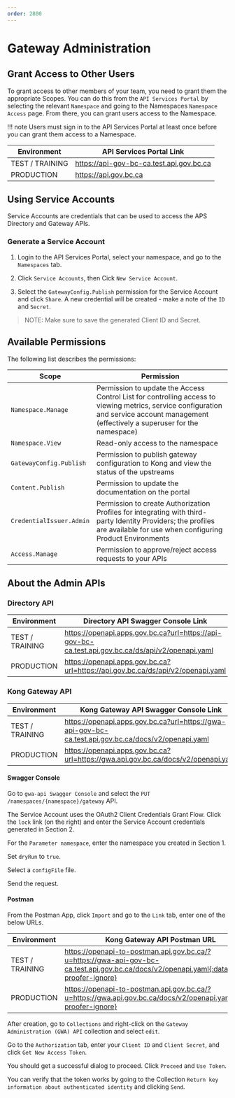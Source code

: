 ```yaml
---
order: 2800
---
```


# Gateway Administration

## Grant Access to Other Users

To grant access to other members of your team, you need to grant them the appropriate Scopes. You can do this from the `API Services Portal` by selecting the relevant `Namespace` and going to the Namespaces `Namespace Access` page. From there, you can grant users access to the Namespace.

!!! note
    Users must sign in to the API Services Portal at least once before you can grant them access to a Namespace.

| Environment     | API Services Portal Link                 |
| --------------- | ---------------------------------------- |
| TEST / TRAINING | https://api-gov-bc-ca.test.api.gov.bc.ca |
| PRODUCTION      | https://api.gov.bc.ca                    |

## Using Service Accounts

Service Accounts are credentials that can be used to access the APS Directory and Gateway APIs.

### Generate a Service Account

1. Login to the API Services Portal, select your namespace, and go to the `Namespaces` tab.

2. Click `Service Accounts`, then Cick `New Service Account`.

3. Select the `GatewayConfig.Publish` permission for the Service Account and click `Share`. A new credential will be created - make a note of the `ID` and `Secret`.

> NOTE: Make sure to save the generated Client ID and Secret.

## Available Permissions

The following list describes the permissions:

| Scope                    | Permission                                                                                                                                                                               |
| ------------------------ | ---------------------------------------------------------------------------------------------------------------------------------------------------------------------------------------- |
| `Namespace.Manage`       | Permission to update the Access Control List for controlling access to viewing metrics, service configuration and service account management (effectively a superuser for the namespace) |
| `Namespace.View`         | Read-only access to the namespace                                                                                                                                                        |
| `GatewayConfig.Publish`  | Permission to publish gateway configuration to Kong and view the status of the upstreams                                                                                                 |
| `Content.Publish`        | Permission to update the documentation on the portal                                                                                                                                     |
| `CredentialIssuer.Admin` | Permission to create Authorization Profiles for integrating with third-party Identity Providers; the profiles are available for use when configuring Product Environments                |
| `Access.Manage`          | Permission to approve/reject access requests to your APIs                                                                                                                                |

## About the Admin APIs

### Directory API

| Environment     | Directory API Swagger Console Link                                                                 |
| --------------- | -------------------------------------------------------------------------------------------------- |
| TEST / TRAINING | https://openapi.apps.gov.bc.ca?url=https://api-gov-bc-ca.test.api.gov.bc.ca/ds/api/v2/openapi.yaml |
| PRODUCTION      | https://openapi.apps.gov.bc.ca?url=https://api.gov.bc.ca/ds/api/v2/openapi.yaml                    |

### Kong Gateway API

| Environment     | Kong Gateway API Swagger Console Link                                                                |
| --------------- | ---------------------------------------------------------------------------------------------------- |
| TEST / TRAINING | https://openapi.apps.gov.bc.ca?url=https://gwa-api-gov-bc-ca.test.api.gov.bc.ca/docs/v2/openapi.yaml |
| PRODUCTION      | https://openapi.apps.gov.bc.ca?url=https://gwa.api.gov.bc.ca/docs/v2/openapi.yaml                    |

#### Swagger Console

Go to `gwa-api Swagger Console` and select the `PUT` `/namespaces/{namespace}/gateway` API.

The Service Account uses the OAuth2 Client Credentials Grant Flow. Click the `lock` link (on the right) and enter the Service Account credentials generated in Section 2.

For the `Parameter namespace`, enter the namespace you created in Section 1.

Set `dryRun` to `true`.

Select a `configFile` file.

Send the request.

#### Postman

From the Postman App, click `Import` and go to the `Link` tab, enter one of the below URLs.

| Environment     | Kong Gateway API Postman URL                                                                                  |
| --------------- | ------------------------------------------------------------------------------------------------------------- |
| TEST / TRAINING | https://openapi-to-postman.api.gov.bc.ca/?u=https://gwa-api-gov-bc-ca.test.api.gov.bc.ca/docs/v2/openapi.yaml{:data-proofer-ignore} |
| PRODUCTION      | https://openapi-to-postman.api.gov.bc.ca/?u=https://gwa.api.gov.bc.ca/docs/v2/openapi.yaml{:data-proofer-ignore}                    |

After creation, go to `Collections` and right-click on the `Gateway Administration (GWA) API` collection and select `edit`.

Go to the `Authorization` tab, enter your `Client ID` and `Client Secret`, and click `Get New Access Token`.

You should get a successful dialog to proceed. Click `Proceed` and `Use Token`.

You can verify that the token works by going to the Collection `Return key information about authenticated identity` and clicking `Send`.
